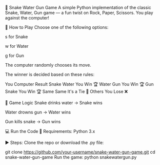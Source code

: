 🐍 Snake Water Gun Game
A simple Python implementation of the classic Snake, Water, Gun game — a fun twist on Rock, Paper, Scissors. You play against the computer!

🚀 How to Play
Choose one of the following options:

s for Snake

w for Water

g for Gun

The computer randomly chooses its move.

The winner is decided based on these rules:

You	Computer	Result
Snake	Water	You Win 🏆
Water	Gun	You Win 🏆
Gun	Snake	You Win 🏆
Same	Same	It's a Tie 🤝
Others		You Lose ❌

🧠 Game Logic
Snake drinks water → Snake wins

Water drowns gun → Water wins

Gun kills snake → Gun wins

💻 Run the Code
🐍 Requirements:
Python 3.x

▶️ Steps:
Clone the repo or download the .py file:

git clone https://github.com/your-username/snake-water-gun-game.git
cd snake-water-gun-game
Run the game:
python snakewatergun.py
